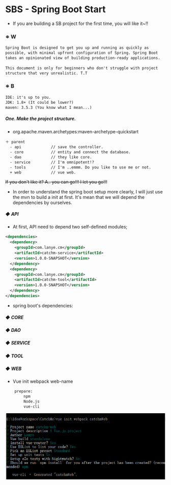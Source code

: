 # SBS - Spring Boot Start
- If you are building a SB project for the first time, you will like it~!!

### ※ W

	Spring Boot is designed to get you up and running as quickly as possible, with minimal upfront configuration of Spring. Spring Boot takes an opinionated view of building production-ready applications.
	
	This document is only for beginners who don't struggle with project structure that very unrealistic. T.T



### ※ B

	IDE: it's up to you.
	JDK: 1.8+ (It could be lower?)
	maven: 3.5.3 (You know what I mean...)


##### One. Make the project structure.

- org.apache.maven.archetypes:maven-archetype-quickstart

```
＋ parent
  - api             // save the controller.
  - core            // entity and connect the database.
  - dao             // they like core.
  - service         // I'm omnipotent!?
  - tools           // I'm ..emmm. Do you like to use me or not.
  + web             // vue web.
```

~~If you don't like it? A.. you can go!!! I let you go!!!~~

- In order to understand the spring boot setup more clearly, I will just use the mvn to build a init at first. It's mean that we will depend the dependencies by ourselves.

##### ◆ API

- At first, API need to depend two self-defined modules;

```xml
<dependencies>
  <dependency>
    <groupId>com.lanye.cm</groupId>
    <artifactId>catchm-service</artifactId>
    <version>1.0.0-SNAPSHOT</version>
  </dependency>
  <dependency>
    <groupId>com.lanye.cm</groupId>
    <artifactId>catchm-tool</artifactId>
    <version>1.0.0-SNAPSHOT</version>
  </dependency>
</dependencies>
```
- spring boot's dependencies:



##### ◆ CORE


##### ◆ DAO


##### ◆ SERVICE


##### ◆ TOOL


##### ◆ WEB

- Vue init webpack web-name

```
	prepare:
		npm
		Node.js
		vue-cli
```
![vue-init](.\images\vue-init.png)


